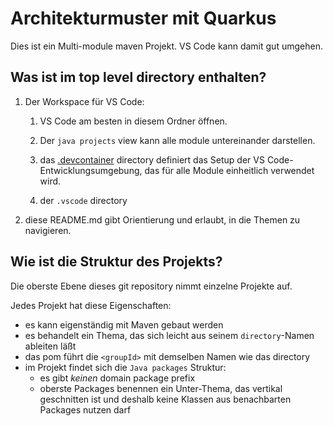 # Architekturmuster mit Quarkus

Dies ist ein Multi-module maven Projekt.
VS Code kann damit gut umgehen.

## Was ist im top level directory enthalten?

1. Der Workspace für VS Code:

   1. VS Code am besten in diesem Ordner öffnen.

   1. Der `java projects` view kann alle module untereinander darstellen.

   1. das [.devcontainer](.devcontainer) directory definiert das Setup der VS Code-Entwicklungsumgebung, das für alle Module einheitlich verwendet wird.
   1.  der `.vscode` directory

1. diese README.md gibt Orientierung und erlaubt, in die Themen zu navigieren.

##  Wie ist die Struktur des Projekts?

Die oberste Ebene dieses git repository nimmt einzelne Projekte auf.

Jedes Projekt hat diese Eigenschaften:

* es kann eigenständig mit Maven gebaut werden
* es behandelt ein Thema, das sich leicht aus seinem `directory`-Namen ableiten läßt
* das pom führt die `<groupId>` mit demselben Namen wie das directory
* im Projekt findet sich die `Java packages` Struktur:
  * es gibt *keinen* domain package prefix
  * oberste Packages benennen ein Unter-Thema, das vertikal geschnitten ist und deshalb keine Klassen aus benachbarten Packages nutzen darf

  
